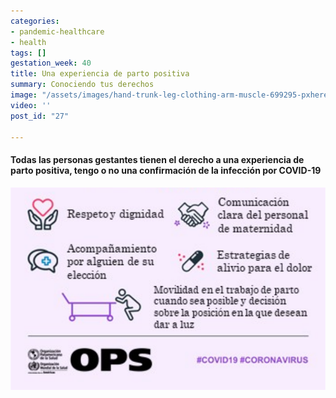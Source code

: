 ```yaml
---
categories:
- pandemic-healthcare
- health
tags: []
gestation_week: 40
title: Una experiencia de parto positiva
summary: Conociendo tus derechos
image: "/assets/images/hand-trunk-leg-clothing-arm-muscle-699295-pxhere-com.jpg"
video: ''
post_id: "27"

---
```


#### Todas las personas gestantes tienen el derecho a una experiencia de parto positiva, tengo o no una confirmación de la infección por COVID-19

![](/assets/images/emb_cov_001.png)